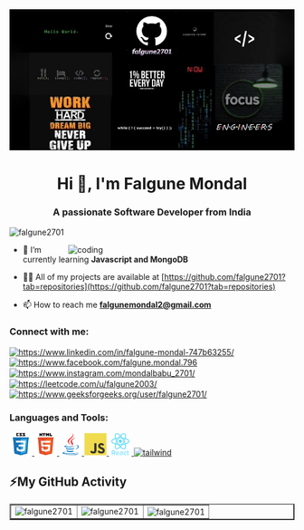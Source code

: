 <div align="center">
  <img src="https://github.com/falgune2701/falgune2701/blob/main/banner.png" alt="Banner">
</div>
<h1 align="center">Hi 👋, I'm Falgune Mondal</h1>
<h3 align="center">A passionate Software Developer from India</h3>

<p align="left"> <img src="https://komarev.com/ghpvc/?username=falgune2701&label=Profile%20views&color=0e75b6&style=flat" alt="falgune2701" /> </p>

<img align="right" width="400" src="https://camo.githubusercontent.com/2366b34bb903c09617990fb5fff4622f3e941349e846ddb7e73df872a9d21233/68747470733a2f2f63646e2e6472696262626c652e636f6d2f75736572732f3733303730332f73637265656e73686f74732f363538313234332f6176656e746f2e676966" alt="coding"/>

- 🌱 I’m currently learning **Javascript and MongoDB**

- 👨‍💻 All of my projects are available at [https://github.com/falgune2701?tab=repositories](https://github.com/falgune2701?tab=repositories)

- 📫 How to reach me **falgunemondal2@gmail.com**

<h3 align="left">Connect with me:</h3>
<p align="left">
<a href="https://linkedin.com/in/https://www.linkedin.com/in/falgune-mondal-747b63255/" target="blank"><img align="center" src="https://raw.githubusercontent.com/rahuldkjain/github-profile-readme-generator/master/src/images/icons/Social/linked-in-alt.svg" alt="https://www.linkedin.com/in/falgune-mondal-747b63255/" height="30" width="40" /></a>
<a href="https://fb.com/https://www.facebook.com/falgune.mondal.796" target="blank"><img align="center" src="https://raw.githubusercontent.com/rahuldkjain/github-profile-readme-generator/master/src/images/icons/Social/facebook.svg" alt="https://www.facebook.com/falgune.mondal.796" height="30" width="40" /></a>
<a href="https://instagram.com/https://www.instagram.com/mondalbabu_2701/" target="blank"><img align="center" src="https://raw.githubusercontent.com/rahuldkjain/github-profile-readme-generator/master/src/images/icons/Social/instagram.svg" alt="https://www.instagram.com/mondalbabu_2701/" height="30" width="40" /></a>
<a href="https://www.leetcode.com/https://leetcode.com/u/falgune2003/" target="blank"><img align="center" src="https://raw.githubusercontent.com/rahuldkjain/github-profile-readme-generator/master/src/images/icons/Social/leet-code.svg" alt="https://leetcode.com/u/falgune2003/" height="30" width="40" /></a>
<a href="https://auth.geeksforgeeks.org/user/https://www.geeksforgeeks.org/user/falgune2701/" target="blank"><img align="center" src="https://raw.githubusercontent.com/rahuldkjain/github-profile-readme-generator/master/src/images/icons/Social/geeks-for-geeks.svg" alt="https://www.geeksforgeeks.org/user/falgune2701/" height="30" width="40" /></a>
</p>

<h3 align="left">Languages and Tools:</h3>
<p align="left"> <a href="https://www.w3schools.com/css/" target="_blank" rel="noreferrer"> <img src="https://raw.githubusercontent.com/devicons/devicon/master/icons/css3/css3-original-wordmark.svg" alt="css3" width="40" height="40"/> </a> <a href="https://www.w3.org/html/" target="_blank" rel="noreferrer"> <img src="https://raw.githubusercontent.com/devicons/devicon/master/icons/html5/html5-original-wordmark.svg" alt="html5" width="40" height="40"/> </a> <a href="https://www.java.com" target="_blank" rel="noreferrer"> <img src="https://raw.githubusercontent.com/devicons/devicon/master/icons/java/java-original.svg" alt="java" width="40" height="40"/> </a> <a href="https://developer.mozilla.org/en-US/docs/Web/JavaScript" target="_blank" rel="noreferrer"> <img src="https://raw.githubusercontent.com/devicons/devicon/master/icons/javascript/javascript-original.svg" alt="javascript" width="40" height="40"/> </a> <a href="https://reactjs.org/" target="_blank" rel="noreferrer"> <img src="https://raw.githubusercontent.com/devicons/devicon/master/icons/react/react-original-wordmark.svg" alt="react" width="40" height="40"/> </a> <a href="https://tailwindcss.com/" target="_blank" rel="noreferrer"> <img src="https://www.vectorlogo.zone/logos/tailwindcss/tailwindcss-icon.svg" alt="tailwind" width="40" height="40"/> </a> </p>

## ⚡My GitHub Activity

<table border="2">
  <tr>
    <td>
      <img src="https://github-readme-stats.vercel.app/api?username=falgune2701&show_icons=true&locale=en" alt="falgune2701" />
    </td>
    <td>
      <img src="https://github-readme-streak-stats.herokuapp.com/?user=falgune2701" alt="falgune2701" />
    </td>
    <td>
      <img align="center" src="https://github-readme-stats.vercel.app/api/top-langs?username=falgune2701&show_icons=true&locale=en&layout=compact" alt="falgune2701" />
    </td>
  </tr>
</table>
